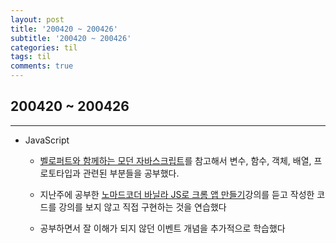 ```yaml
---
layout: post
title: '200420 ~ 200426'
subtitle: '200420 ~ 200426'
categories: til
tags: til
comments: true
---
```


## 200420 ~ 200426

---

- JavaScript

  - [벨로퍼트와 함께하는 모던 자바스크립트](https://learnjs.vlpt.us/basics/10-prototype-class.html)를 참고해서 변수, 함수, 객체, 배열, 프로토타입과 관련된 부분들을 공부했다.

  - 지난주에 공부한 [노마드코더 바닐라 JS로 크롬 앱 만들기](https://nomadcoders.co/javascript-for-beginners/lobby)강의를 듣고 작성한 코드를 강의를 보지 않고 직접 구현하는 것을 연습했다

  - 공부하면서 잘 이해가 되지 않던 이벤트 개념을 추가적으로 학습했다
